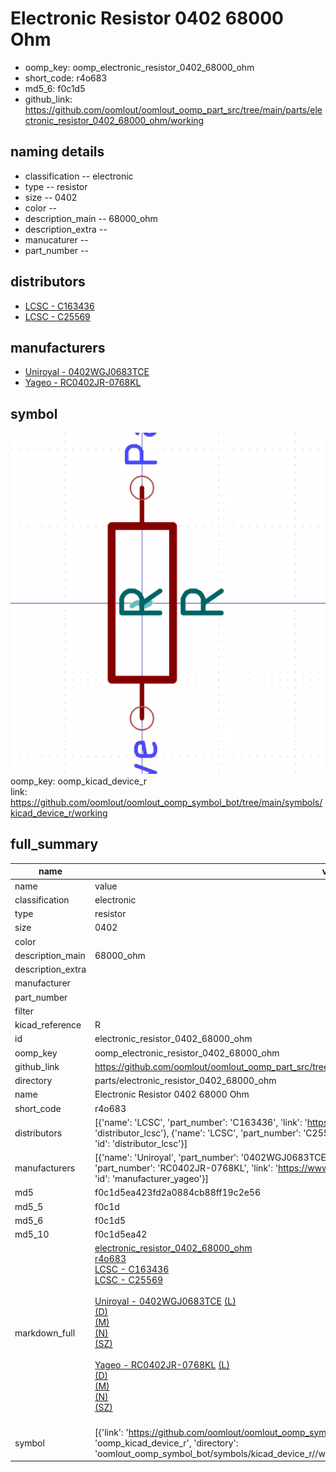 # Electronic Resistor 0402 68000 Ohm

  
* oomp_key: oomp_electronic_resistor_0402_68000_ohm 
* short_code: r4o683
* md5_6: f0c1d5  
* github_link: https://github.com/oomlout/oomlout_oomp_part_src/tree/main/parts/electronic_resistor_0402_68000_ohm/working  
## naming details
* classification -- electronic
* type -- resistor
* size -- 0402
* color -- 
* description_main -- 68000_ohm
* description_extra -- 
* manucaturer -- 
* part_number -- 

## distributors
* [LCSC - C163436](https://lcsc.com/product-detail/C163436.html)  
* [LCSC - C25569](https://lcsc.com/product-detail/C25569.html)  

## manufacturers
* [Uniroyal - 0402WGJ0683TCE]()  
* [Yageo - RC0402JR-0768KL](https://www.yageo.com/en/Chart/Download/pdf/RC0402JR-0768KL)  

## symbol

![](symbol/0/working/working_600.png)  
oomp_key: oomp_kicad_device_r  
link: https://github.com/oomlout/oomlout_oomp_symbol_bot/tree/main/symbols/kicad_device_r/working  


## full_summary
| name | value | 
| --- | --- | 
| name | value | 
| classification | electronic | 
| type | resistor | 
| size | 0402 | 
| color |  | 
| description_main | 68000_ohm | 
| description_extra |  | 
| manufacturer |  | 
| part_number |  | 
| filter |  | 
| kicad_reference | R | 
| id | electronic_resistor_0402_68000_ohm | 
| oomp_key | oomp_electronic_resistor_0402_68000_ohm | 
| github_link | https://github.com/oomlout/oomlout_oomp_part_src/tree/main/parts/electronic_resistor_0402_68000_ohm/working | 
| directory | parts/electronic_resistor_0402_68000_ohm | 
| name | Electronic Resistor 0402 68000 Ohm | 
| short_code | r4o683 | 
| distributors | [{'name': 'LCSC', 'part_number': 'C163436', 'link': 'https://lcsc.com/product-detail/C163436.html', 'id': 'distributor_lcsc'}, {'name': 'LCSC', 'part_number': 'C25569', 'link': 'https://lcsc.com/product-detail/C25569.html', 'id': 'distributor_lcsc'}] | 
| manufacturers | [{'name': 'Uniroyal', 'part_number': '0402WGJ0683TCE', 'link': '', 'id': 'manufacturer_uniroyal'}, {'name': 'Yageo', 'part_number': 'RC0402JR-0768KL', 'link': 'https://www.yageo.com/en/Chart/Download/pdf/RC0402JR-0768KL', 'id': 'manufacturer_yageo'}] | 
| md5 | f0c1d5ea423fd2a0884cb88ff19c2e56 | 
| md5_5 | f0c1d | 
| md5_6 | f0c1d5 | 
| md5_10 | f0c1d5ea42 | 
| markdown_full | [electronic_resistor_0402_68000_ohm](https://github.com/oomlout/oomlout_oomp_part_src/tree/main/parts/electronic_resistor_0402_68000_ohm/working)<br>[r4o683](https://github.com/oomlout/oomlout_oomp_part_src/tree/main/parts/electronic_resistor_0402_68000_ohm/working)<br>[LCSC - C163436<br>](https://lcsc.com/product-detail/C163436.html)[LCSC - C25569<br>](https://lcsc.com/product-detail/C25569.html)<br>[Uniroyal - 0402WGJ0683TCE]() [(L)<br>](https://www.lcsc.com/search?q=0402WGJ0683TCE)[(D)<br>](https://www.digikey.com/en/products?,keywords=0402WGJ0683TCE)[(M)<br>](https://www.mouser.com/Search/Refine?Keyword=0402WGJ0683TCE)[(N)<br>](https://www.newark.com/search?st=0402WGJ0683TCE)[(SZ)<br>](https://so.szlcsc.com/global.html?k=0402WGJ0683TCE)<br>[Yageo - RC0402JR-0768KL](https://www.yageo.com/en/Chart/Download/pdf/RC0402JR-0768KL) [(L)<br>](https://www.lcsc.com/search?q=RC0402JR-0768KL)[(D)<br>](https://www.digikey.com/en/products?,keywords=RC0402JR-0768KL)[(M)<br>](https://www.mouser.com/Search/Refine?Keyword=RC0402JR-0768KL)[(N)<br>](https://www.newark.com/search?st=RC0402JR-0768KL)[(SZ)<br>](https://so.szlcsc.com/global.html?k=RC0402JR-0768KL)<br> | 
| symbol | [{'link': 'https://github.com/oomlout/oomlout_oomp_symbol_bot/tree/main/symbols/kicad_device_r', 'oomp_key': 'oomp_kicad_device_r', 'directory': 'oomlout_oomp_symbol_bot/symbols/kicad_device_r//working/working.kicad_sym'}] | 
